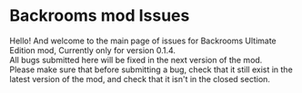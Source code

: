 # Backrooms mod Issues

<p>Hello! And welcome to the main page of issues for Backrooms Ultimate Edition mod, Currently only for version 0.1.4.<br>
All bugs submitted here will be fixed in the next version of the mod.<br>
Please make sure that before submitting a bug, check that it still exist in the latest version of the mod, and check that it isn't in the closed section.</p>
